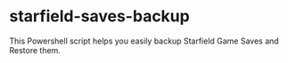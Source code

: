 # starfield-saves-backup
This Powershell script helps you easily backup Starfield Game Saves and Restore them.
